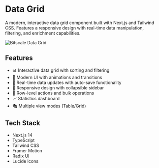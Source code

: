 # Data Grid

A modern, interactive data grid component built with Next.js and Tailwind CSS. Features a responsive design with real-time data manipulation, filtering, and enrichment capabilities.

![Bitscale Data Grid](https://i.postimg.cc/44hN28Nm/ss.png)

## Features

- 📊 Interactive data grid with sorting and filtering
- 🎨 Modern UI with animations and transitions
- 🔄 Real-time data updates with auto-save functionality
- 📱 Responsive design with collapsible sidebar
- 🎯 Row-level actions and bulk operations
- 📈 Statistics dashboard
- 🎭 Multiple view modes (Table/Grid)

## Tech Stack

- Next.js 14
- TypeScript
- Tailwind CSS
- Framer Motion
- Radix UI
- Lucide Icons
